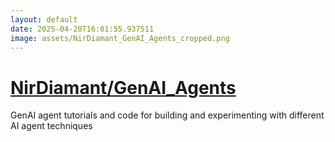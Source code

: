 ```yaml
---
layout: default
date: 2025-04-20T16:01:55.937511
image: assets/NirDiamant_GenAI_Agents_cropped.png
---
```


# [NirDiamant/GenAI_Agents](https://github.com/NirDiamant/GenAI_Agents)

GenAI agent tutorials and code for building and experimenting with different AI agent techniques
